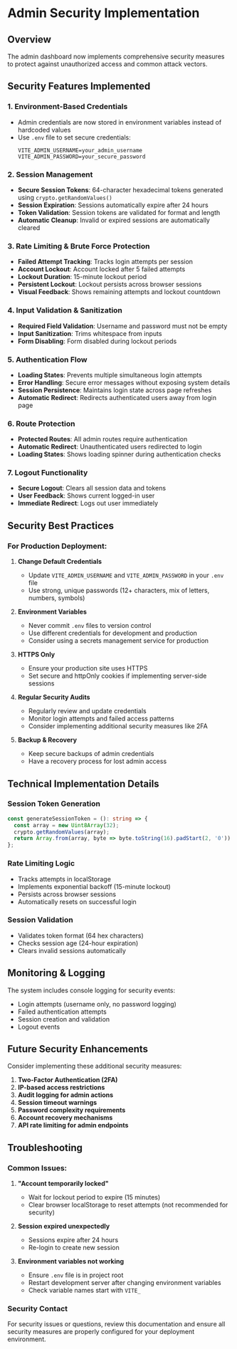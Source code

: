 # Admin Security Implementation

## Overview
The admin dashboard now implements comprehensive security measures to protect against unauthorized access and common attack vectors.

## Security Features Implemented

### 1. Environment-Based Credentials
- Admin credentials are now stored in environment variables instead of hardcoded values
- Use `.env` file to set secure credentials:
  ```
  VITE_ADMIN_USERNAME=your_admin_username
  VITE_ADMIN_PASSWORD=your_secure_password
  ```

### 2. Session Management
- **Secure Session Tokens**: 64-character hexadecimal tokens generated using `crypto.getRandomValues()`
- **Session Expiration**: Sessions automatically expire after 24 hours
- **Token Validation**: Session tokens are validated for format and length
- **Automatic Cleanup**: Invalid or expired sessions are automatically cleared

### 3. Rate Limiting & Brute Force Protection
- **Failed Attempt Tracking**: Tracks login attempts per session
- **Account Lockout**: Account locked after 5 failed attempts
- **Lockout Duration**: 15-minute lockout period
- **Persistent Lockout**: Lockout persists across browser sessions
- **Visual Feedback**: Shows remaining attempts and lockout countdown

### 4. Input Validation & Sanitization
- **Required Field Validation**: Username and password must not be empty
- **Input Sanitization**: Trims whitespace from inputs
- **Form Disabling**: Form disabled during lockout periods

### 5. Authentication Flow
- **Loading States**: Prevents multiple simultaneous login attempts
- **Error Handling**: Secure error messages without exposing system details
- **Session Persistence**: Maintains login state across page refreshes
- **Automatic Redirect**: Redirects authenticated users away from login page

### 6. Route Protection
- **Protected Routes**: All admin routes require authentication
- **Automatic Redirect**: Unauthenticated users redirected to login
- **Loading States**: Shows loading spinner during authentication checks

### 7. Logout Functionality
- **Secure Logout**: Clears all session data and tokens
- **User Feedback**: Shows current logged-in user
- **Immediate Redirect**: Logs out user immediately

## Security Best Practices

### For Production Deployment:

1. **Change Default Credentials**
   - Update `VITE_ADMIN_USERNAME` and `VITE_ADMIN_PASSWORD` in your `.env` file
   - Use strong, unique passwords (12+ characters, mix of letters, numbers, symbols)

2. **Environment Variables**
   - Never commit `.env` files to version control
   - Use different credentials for development and production
   - Consider using a secrets management service for production

3. **HTTPS Only**
   - Ensure your production site uses HTTPS
   - Set secure and httpOnly cookies if implementing server-side sessions

4. **Regular Security Audits**
   - Regularly review and update credentials
   - Monitor login attempts and failed access patterns
   - Consider implementing additional security measures like 2FA

5. **Backup & Recovery**
   - Keep secure backups of admin credentials
   - Have a recovery process for lost admin access

## Technical Implementation Details

### Session Token Generation
```typescript
const generateSessionToken = (): string => {
  const array = new Uint8Array(32);
  crypto.getRandomValues(array);
  return Array.from(array, byte => byte.toString(16).padStart(2, '0')).join('');
};
```

### Rate Limiting Logic
- Tracks attempts in localStorage
- Implements exponential backoff (15-minute lockout)
- Persists across browser sessions
- Automatically resets on successful login

### Session Validation
- Validates token format (64 hex characters)
- Checks session age (24-hour expiration)
- Clears invalid sessions automatically

## Monitoring & Logging

The system includes console logging for security events:
- Login attempts (username only, no password logging)
- Failed authentication attempts
- Session creation and validation
- Logout events

## Future Security Enhancements

Consider implementing these additional security measures:

1. **Two-Factor Authentication (2FA)**
2. **IP-based access restrictions**
3. **Audit logging for admin actions**
4. **Session timeout warnings**
5. **Password complexity requirements**
6. **Account recovery mechanisms**
7. **API rate limiting for admin endpoints**

## Troubleshooting

### Common Issues:

1. **"Account temporarily locked"**
   - Wait for lockout period to expire (15 minutes)
   - Clear browser localStorage to reset attempts (not recommended for security)

2. **Session expired unexpectedly**
   - Sessions expire after 24 hours
   - Re-login to create new session

3. **Environment variables not working**
   - Ensure `.env` file is in project root
   - Restart development server after changing environment variables
   - Check variable names start with `VITE_`

### Security Contact
For security issues or questions, review this documentation and ensure all security measures are properly configured for your deployment environment.


